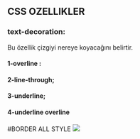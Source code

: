 ## CSS OZELLIKLER <br>
### text-decoration:
Bu özellik çizgiyi nereye koyacağını belirtir.<br>
#### 1-overline :
#### 2-line-through;
#### 3-underline;
#### 4-underline overline
#BORDER ALL STYLE
![](https://www.w3.org/TR/css-backgrounds-3/images/borderstyles.png)

